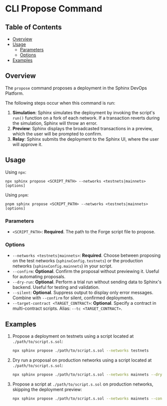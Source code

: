 # CLI Propose Command

## Table of Contents

- [Overview](#overview)
- [Usage](#usage)
  - [Parameters](#parameters)
  - [Options](#options)
- [Examples](#examples)

## Overview
The `propose` command proposes a deployment in the Sphinx DevOps Platform.

The following steps occur when this command is run:
1. **Simulation**: Sphinx simulates the deployment by invoking the script's `run()` function on a fork of each network. If a transaction reverts during the simulation, Sphinx will throw an error.
2. **Preview**: Sphinx displays the broadcasted transactions in a preview, which the user will be prompted to confirm.
3. **Relay**: Sphinx submits the deployment to the Sphinx UI, where the user will approve it.

## Usage

Using `npx`:

```
npx sphinx propose <SCRIPT_PATH> --networks <testnets|mainnets> [options]
```

Using `pnpm`:

```
pnpm sphinx propose <SCRIPT_PATH> --networks <testnets|mainnets> [options]
```

### Parameters
- `<SCRIPT_PATH>`: **Required**. The path to the Forge script file to propose.

### Options
- `--networks <testnets|mainnets>`: **Required**. Choose between proposing on the test networks (`sphinxConfig.testnets`) or the production networks (`sphinxConfig.mainnets`) in your script.
- `--confirm`: **Optional**. Confirm the proposal without previewing it. Useful for automating proposals.
- `--dry-run`: **Optional**. Perform a trial run without sending data to Sphinx's backend. Useful for testing and validation.
- `--silent`: **Optional**. Suppress output to display only error messages. Combine with `--confirm` for silent, confirmed deployments.
- `--target-contract <TARGET_CONTRACT>`: **Optional**. Specify a contract in multi-contract scripts. Alias: `--tc <TARGET_CONTRACT>`.

## Examples
1. Propose a deployment on testnets using a script located at `./path/to/script.s.sol`:
   ```bash
   npx sphinx propose ./path/to/script.s.sol --networks testnets
   ```

2. Dry run a proposal on production networks using a script located at `./path/to/script.s.sol`:
   ```bash
   npx sphinx propose ./path/to/script.s.sol --networks mainnets --dry-run
   ```

3. Propose a script at `./path/to/script.s.sol` on production networks, skipping the deployment preview:
   ```bash
   npx sphinx propose ./path/to/script.s.sol --networks mainnets --confirm
   ```
